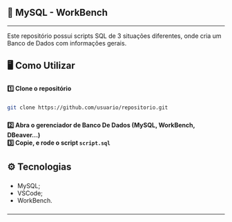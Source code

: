 **<h2>🥇 MySQL - WorkBench</h2>**

---

Este repositório possui scripts SQL de 3 situações diferentes, onde cria um Banco de Dados com informações gerais.

###

**<h2>🖥️ Como Utilizar</h2>**

###

**1️⃣ Clone o repositório**

###
```bash
git clone https://github.com/usuario/repositorio.git
```
###

**2️⃣ Abra o gerenciador de Banco De Dados (MySQL, WorkBench, DBeaver...)**<br>
**3️⃣ Copie, e rode o script `script.sql`**

###

**<h2>⚙️ Tecnologias</h2>**

###

- MySQL;
- VSCode;
- WorkBench.

###

---


